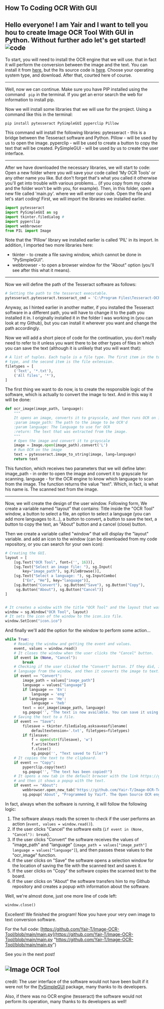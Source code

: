 ## How To Coding OCR With GUI
Hello everyone! I am Yair and I want to tell you hou to create Image OCR Tool With GUI in Python.
**Without further ado let's get started!**
![code](https://lh3.googleusercontent.com/vZWFq7IdKH_BAI_rukIyvOhpD46v8NfL7fNedW6wWFlbiaYJJWBBadEKfj5ZaC29QQTJlaLWZvgLfCdkK-vsxCClSK_dQZEK0eHQig=w1442-h714-rw-sm-pa-nu-v0 "code")
------------


To start, you will need to install the OCR engine that we will use. that in fact it will perform the conversion between the image and the text.
You can install it from [here](https://tesseract-ocr.github.io/tessdoc/Downloads.html "here"), but the Its source code is [here](https://github.com/tesseract-ocr/tesseract "here").
Choose your operating system type, and download. After that, courted here of course.

------------

Well, now we can continue.
Make sure you have PIP installed using the command   ` pip` in the terminal. If you get an error search the web for information to install pip.

Now we will install some libraries that we will use for the project. Using a command like this in the terminal: 

    pip install pytesseract PySimpleGUI pyperclip Pillow
This command will install the following libraries:
pytesseract - this is a bridge between the Tesseract software and Python.
Pillow - will be used by us to open the image.
pyperclip - will be used to create a button to copy the text that will be created.
PySimpleGUI - will be used by us to create the user interface.

------------
After we have downloaded the necessary libraries, we will start to code:
Open a new folder where you will save your code called 'My OCR Tools' or any other name you like. But don't forget that's what you called it otherwise you'll get into trouble with various problems... (if you copy from my code and the folder won't be with you, for example).
Then, in this folder, open a new file called 'main.py'. where we will enter our code.
Open the file and let's start coding!
First, we will import the libraries we installed earlier.

```python
import pytesseract
import PySimpleGUI as sg
import tkinter.filedialog #
import pyperclip
import webbrowser
from PIL import Image
```
Note that the 'Pillow' library we installed earlier is called 'PIL' in its import.
In addition, I imported two more libraries here:
* tkinter - to create a file saving window, which cannot be done in "PySimpleGUI".
* webbrowser - to open a browser window for the "About" option (you'll see after this what it means).
_______
Now we will define the path of the Tesseract software as follows:
```python
# Setting the path to the tesseract executable.
pytesseract.pytesseract.tesseract_cmd = 'C:\Program Files\Tesseract-OCR/Tesseract/tesseract.exe'
```
Anyway, as I hinted earlier in another matter, if you installed the Tesseract software in a different path, you will have to change it to the path you installed it in. I originally installed it in the folder I was working in (you can look at my Github), but you can install it wherever you want and change the path accordingly.

Now we will add a short piece of code for the continuation, you don't really need to refer to it unless you want there to be other types of files in which you can save the text (although it is unlikely that you will want that): 
```python
# A list of tuples. Each tuple is a file type. The first item in the tuple is the name of the file
# type, and the second item is the file extension.
filetypes = [
    ('Text', '*.txt'),
    ('All files', '*'),
]
```
The first thing we want to do now, is to create the responsible logic of the software, which is actually to convert the image to text. And in this way it will be done:
```python
def ocr_image(image_path, language):
    """
    It opens an image, converts it to grayscale, and then runs OCR on it
    :param image_path: The path to the image to be OCR'd
    :param language: The language to use for OCR
    :return: The text that was extracted from the image.
    """
    # Open the image and convert it to grayscale
    image = Image.open(image_path).convert('L')
    # Run OCR on the image
    text = pytesseract.image_to_string(image, lang=language)
    return text
```
This function, which receives two parameters that we will define later: image_path - in order to open the image and convert it to grayscale for scanning.
language - for the OCR engine to know which language to scan from the image.
The function returns the value "text". Which, in fact, is what his name is. The scanned text from the image.
___
Now, we will create the design of the user window. Following form,
We create a variable named "layout" that contains:
Title inside the "OCR Tool" window, a button to select a file, an option to select a language (you can add more languages to it...), a button to convert, a button to save the text, a button to copy the text, an "About" button and a cancel (close) button.

Then we create a variable called "window" that will display the "layout" variable. and add an icon to the window (can be downloaded from my code repository, or you can search for your own icon):
```python
# Creating the GUI.
layout = [
    [sg.Text("OCR Tool", font=('', 16))],
    [sg.Text("Select an image file: "), sg.Input(
        key="image_path"), sg.FileBrowse()],
    [sg.Text("Select a language: "), sg.InputCombo(
        ["En", "He"], key="language")],
    [sg.Button("Convert"), sg.Button("Save"), sg.Button("Copy"),
     sg.Button("About"), sg.Button("Cancel")]
]


# It creates a window with the title "OCR Tool" and the layout that was defined earlier.
window = sg.Window("OCR Tool", layout)
# It sets the icon of the window to the icon.ico file.
window.SetIcon("icon.ico")
```
And finally we'll add the option for the window to perform some action...

```python
while True:
    # Reading the window and getting the event and values.
    event, values = window.read()
    # It closes the window when the user clicks the "Cancel" button.
    if event in (None, "Cancel"):
        break
    # Checking if the user clicked the "Convert" button. If they did, it gets the image path and
    # language from the window, and then it converts the image to text.
    if event == "Convert":
        image_path = values["image_path"]
        language = values["language"]
        if language == 'En':
            language = 'eng'
        if language == 'He':
            language = 'heb'
        text = ocr_image(image_path, language)
        sg.popup('', "The text is now available. You can save it using the 'Save' button, or copy it using the 'Copy' button .")
    # Saving the text to a file.
    if event == "Save":
        filesave = tkinter.filedialog.asksaveasfilename(
            defaultextension='.txt', filetypes=filetypes)
        if filesave:
            f = open(str(filesave), 'w')
            f.write(text)
            f.close()
            sg.popup('', "Text saved to file!")
    # It copies the text to the clipboard.
    if event == "Copy":
        pyperclip.copy(text)
        sg.popup('', "The text has been copied!")
    # It opens a new tab in the default browser with the link https://github.com/Yair-T/Image-OCR-Tool,
    # and then it shows a popup with the text.
    if event == "About":
        webbrowser.open_new_tab('https://github.com/Yair-T/Image-OCR-Tool')
        sg.popup('About', "Programmed by YairT. The Open Source OCR engine is used: https://github.com/tesseract-ocr/tesseract")
```

In fact, always when the software is running, it will follow the following logic:
1. The software always reads the screen to check if the user performs an action (`event, values = window.read()`).
2. If the user clicks "Cancel" the software exits (`if event in (None, "Cancel"): break`).
3. If the user clicks "Convert" the software receives the values of "image_path" and "language" (`image_path = values["image_path"] language = values["language"]`), and then passes these values to the "ocr_image" function.
4. If the user clicks on "Save" the software opens a selection window for the location of saving the file with the scanned text and saves it.
5. If the user clicks on "Copy" the software copies the scanned text to the board.
6. If the user clicks on "About" the software transfers him to my Github repository and creates a popup with information about the software.

Well, we're almost done, just one more line of code left:
```python
window.close()
```

Excellent! We finished the program! Now you have your very own image to text conversion software.


For the full code: [https://github.com/Yair-T/Image-OCR-Tool/blob/main/main.py](https://github.com/Yair-T/Image-OCR-Tool/blob/main/main.py "https://github.com/Yair-T/Image-OCR-Tool/blob/main/main.py")

See you in the next post!

![Image OCR Tool](https://lh3.googleusercontent.com/o31-nAv-H7czKA9kg2WbXeX91PKWocWFj7zCeEwM7sYVDqlPVY5X9leoVoNpScoG4SLd6lnX23N7QZ0184K04qx5ibecw5WnskGyWA=w1494-h718-rw-sm-pa-nu-v0 "Image OCR Tool")
------------
credit:
The user interface of the software would not have been built if it were not for the [PySimpleGUI](https://www.pysimplegui.org/ "PySimpleGUI") package, many thanks to its developers.

Also, if there was no OCR engine (tesseract) the software would not perform its operation, many thanks to its developers as well!







